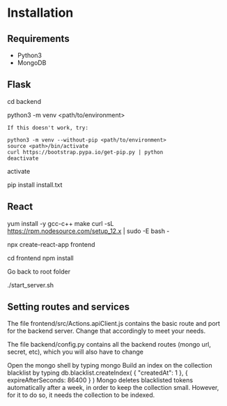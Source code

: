 <h1>Installation</h1>

<h2>Requirements</h2>
<ul>
	<li>Python3</li>
	<li>MongoDB</li>
</ul>

<h2>Flask</h2>

cd backend

python3 -m venv <path/to/environment>

~~~~~~~~~~~~~~~~~~~~~~~
If this doesn't work, try:

python3 -m venv --without-pip <path/to/environment>
source <path>/bin/activate
curl https://bootstrap.pypa.io/get-pip.py | python
deactivate
~~~~~~~~~~~~~~~~~~~~~~~

activate

pip install install.txt

<h2>React</h2>

yum install -y gcc-c++ make
curl -sL https://rpm.nodesource.com/setup_12.x | sudo -E bash -

npx create-react-app frontend

cd frontend
npm install

Go back to root folder

./start_server.sh

<h2>Setting routes and services</h2>

The file frontend/src/Actions.apiClient.js contains the basic route and port for the backend server. Change that accordingly to meet your needs.

The file backend/config.py contains all the backend routes (mongo url, secret, etc), which you will also have to change

Open the mongo shell by typing mongo
Build an index on the collection blacklist by typing db.blacklist.createIndex( { "createdAt": 1 }, { expireAfterSeconds: 86400 } )
Mongo deletes blacklisted tokens automatically after a week, in order to keep the collection small. However, for it to do so, it needs the collection to be indexed.